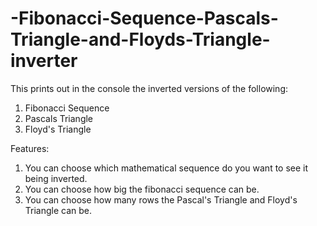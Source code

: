 # -Fibonacci-Sequence-Pascals-Triangle-and-Floyds-Triangle-inverter
This prints out in the console the inverted versions of the following:
1. Fibonacci Sequence
2. Pascals Triangle
3. Floyd's Triangle

Features:
1. You can choose which mathematical sequence do you want to see it being inverted.
2. You can choose how big the fibonacci sequence can be.
3. You can choose how many rows the Pascal's Triangle and Floyd's Triangle can be.
